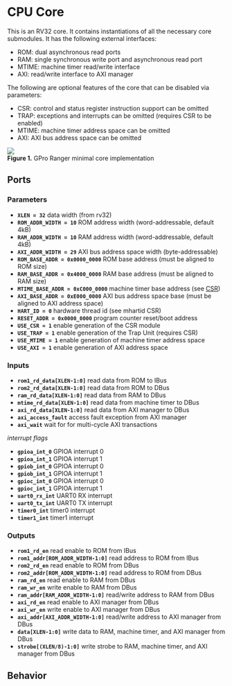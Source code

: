 # CPU Core

This is an RV32 core.
It contains instantiations of all the necessary core submodules.
It has the following external interfaces:

- ROM: dual asynchronous read ports
- RAM: single synchronous write port and asynchronous read port
- MTIME: machine timer read/write interface
- AXI: read/write interface to AXI manager

The following are optional features of the core that can be disabled via parameters:

- CSR: control and status register instruction support can be omitted
- TRAP: exceptions and interrupts can be omitted (requires CSR to be enabled)
- MTIME: machine timer address space can be omitted
- AXI: AXI bus address space can be omitted

![](./figures/Core_BlockDiagram.drawio.svg) \
**Figure 1.** GPro Ranger minimal core implementation

## Ports

### Parameters

- **`XLEN = 32`** data width (from rv32)
- **`ROM_ADDR_WIDTH = 10`** ROM address width (word-addressable, default 4kB)
- **`RAM_ADDR_WIDTH = 10`** RAM address width (word-addressable, default 4kB)
- **`AXI_ADDR_WIDTH = 29`** AXI bus address space width (byte-addressable)
- **`ROM_BASE_ADDR = 0x0000_0000`** ROM base address (must be aligned to ROM size)
- **`RAM_BASE_ADDR = 0x4000_0000`** RAM base address (must be aligned to RAM size)
- **`MTIME_BASE_ADDR = 0xC000_0000`** machine timer base address (see [CSR](./CSR.md))
- **`AXI_BASE_ADDR = 0xE000_0000`** AXI bus address space base (must be aligned to AXI address space)
- **`HART_ID = 0`** hardware thread id (see mhartid CSR)
- **`RESET_ADDR = 0x0000_0000`** program counter reset/boot address
- **`USE_CSR = 1`** enable generation of the CSR module
- **`USE_TRAP = 1`** enable generation of the Trap Unit (requires CSR)
- **`USE_MTIME = 1`** enable generation of machine timer address space
- **`USE_AXI = 1`** enable generation of AXI address space

### Inputs

- **`rom1_rd_data[XLEN-1:0]`** read data from ROM to IBus
- **`rom2_rd_data[XLEN-1:0]`** read data from ROM to DBus
- **`ram_rd_data[XLEN-1:0]`** read data from RAM to DBus
- **`mtime_rd_data[XLEN-1:0]`** read data from machine timer to DBus
- **`axi_rd_data[XLEN-1:0]`** read data from AXI manager to DBus
- **`axi_access_fault`** access fault exception from AXI manager
- **`axi_wait`** wait for for multi-cycle AXI transactions

*interrupt flags*
- **`gpioa_int_0`** GPIOA interrupt 0
- **`gpioa_int_1`** GPIOA interrupt 1
- **`gpiob_int_0`** GPIOA interrupt 0
- **`gpiob_int_1`** GPIOA interrupt 1
- **`gpioc_int_0`** GPIOA interrupt 0
- **`gpioc_int_1`** GPIOA interrupt 1
- **`uart0_rx_int`** UART0 RX interrupt
- **`uart0_tx_int`** UART0 TX interrupt
- **`timer0_int`** timer0 interrupt
- **`timer1_int`** timer1 interrupt

### Outputs

- **`rom1_rd_en`** read enable to ROM from IBus
- **`rom1_addr[ROM_ADDR_WIDTH-1:0]`** read address to ROM from IBus
- **`rom2_rd_en`** read enable to ROM from DBus
- **`rom2_addr[ROM_ADDR_WIDTH-1:0]`** read address to ROM from DBus
- **`ram_rd_en`** read enable to RAM from DBus
- **`ram_wr_en`** write enable to RAM from DBus
- **`ram_addr[RAM_ADDR_WIDTH-1:0]`** read/write address to RAM from DBus
- **`axi_rd_en`** read enable to AXI manager from DBus
- **`axi_wr_en`** write enable to AXI manager from DBus
- **`axi_addr[AXI_ADDR_WIDTH-1:0]`** read/write address to AXI manager from DBus
- **`data[XLEN-1:0]`** write data to RAM, machine timer, and AXI manager from DBus
- **`strobe[(XLEN/8)-1:0]`** write strobe to RAM, machine timer, and AXI manager from DBus


## Behavior